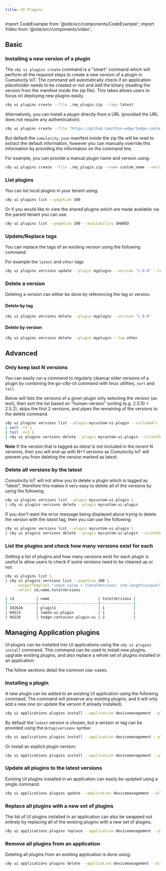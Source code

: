 ```yaml
---
title: UI Plugins
---
```


import CodeExample from '@site/src/components/CodeExample';
import Video from '@site/src/components/video';

## Basic

### Installing a new version of a plugin

The `c8y ui plugins create` command is a "smart" command which will perform all the required steps to create a new version of a plugin in Cumulocity IoT. The command will automatically check if an application placeholder needs to be created or not and add the binary (reading the version from the manifest inside the zip file). This takes allows users to focus on deploying new plugins easily.

<CodeExample transform="false">

```bash
c8y ui plugins create --file ./my_plugin.zip --tags latest
```

</CodeExample>

Alternatively, you can install a plugin directly from a URL (provided the URL does not require any authentication):

<CodeExample transform="false">

```bash
c8y ui plugins create --file "https://github.com/thin-edge/tedge-container-plugin/releases/download/1.2.3/tedge-container-plugin-ui_1.0.2.zip" --tags latest
```

</CodeExample>

But default the `cumulocity.json` manifest inside the zip file will be read to extract the default information, however you can manually override this information by providing the information on the command line.

For example, you can provide a manual plugin name and version using:

<CodeExample transform="false">

```bash
c8y ui plugins create --file ./my_plugin.zip --name custom_name --version 1.0.0 --tags latest
```

</CodeExample>

### List plugins

You can list local plugins in your tenant using:

<CodeExample transform="false">

```bash
c8y ui plugins list --pageSize 100
```

</CodeExample>

Or if you would like to view the shared plugins which are made available via the parent tenant you can use:

<CodeExample transform="false">

```bash
c8y ui plugins list --pageSize 100 --availability SHARED
```

</CodeExample>

### Update/Replace tags

You can replace the tags of an existing version using the following command:

For example the `latest` and `other` tags

<CodeExample transform="false">

```bash
c8y ui plugins versions update --plugin myplugin --version "1.0.0" --tags latest,other
```

</CodeExample>

### Delete a version

Deleting a version can either be done by referencing the tag or version.

#### Delete by tag

<CodeExample transform="false">

```bash
c8y ui plugins versions delete --plugin myplugin --version "1.0.0"
```

</CodeExample>

#### Delete by version

<CodeExample transform="false">

```bash
c8y ui plugins versions delete --plugin myplugin --tag other
```

</CodeExample>


## Advanced

### Only keep last N versions

You can easily run a command to regularly cleanup older versions of a plugin by combining the go-c8y-cli command with linux utilities, `sort` and `tail`.

Below will lists the versions of a given plugin only selecting the version (as text), then sort the list based on "human-version" sorting (e.g. 2.5.10 > 2.5.2), skips the first 2 versions, and pipes the remaining of the versions to the delete command.

<CodeExample transform="false">

```bash
c8y ui plugins versions list --plugin mycustom-ui-plugin --includeAll --select version -o csv \
| sort -rV \
| tail -n+3 \
| c8y ui plugins versions delete --plugin mycustom-ui-plugin --silentExit --silentStatusCodes 409
```

</CodeExample>

**Note** If the version that is tagged as *latest* is not included in the recent N versions, then you will end up with N+1 versions as Cumulocity IoT will prevent you from deleting the version marked as *latest*.

### Delete all versions by the latest

Cumulocity IoT will not allow you to delete a plugin which is tagged as "latest", therefore this makes it very easy to delete all of the versions by using the following 

<CodeExample transform="false">

```bash
c8y ui plugins versions list --plugin mycustom-ui-plugin \
| c8y ui plugins versions delete --plugin mycustom-ui-plugin
```

</CodeExample>

If you don't want the error message being displayed about trying to delete the version with the *latest* tag, then you can use the following:

<CodeExample transform="false">

```bash
c8y ui plugins versions list --plugin mycustom-ui-plugin \
| c8y ui plugins versions delete --plugin mycustom-ui-plugin --silentExit --silentStatusCodes 409
```

</CodeExample>

### List the plugins and check how many versions exist for each

Getting a list of plugins and how many versions exist for each plugin is useful to allow users to check if some versions need to be cleaned up or not.

<CodeExample transform="false">

```bash
c8y ui plugins list \
| c8y ui plugins versions list --pageSize 100 \
    --outputTemplate "input.value + {totalVersions: std.length(output)}" \
    --select id,name,totalVersions
```

</CodeExample>


```sh title="Output"
| id          | name                      | totalVersions |
|-------------|---------------------------|---------------|
| 102626      | plugin1                   | 1             |
| 69513       | lwm2m-ui-plugin           | 1             |
| 99228       | tedge-container-plugin-ui | 2             |
```

## Managing Application plugins

UI plugins can be installed into UI applications using the `c8y ui plugins install` command. This command can be used to install new plugins, upgrade existing plugins, and also replace a whole set of plugins installed in an application.

The follow sections detail the common use-cases.

### Installing a plugin

A new plugin can be added to an existing UI application using the following command. The command will preserve any existing plugins, and it will only add a new one (or update the version if already installed).

```sh
c8y ui applications plugins install --application devicemanagement --plugin myplugin
```

By default the `latest` version is chosen, but a version or tag can be provided using the `@<tag|version>` syntax:

```sh
c8y ui applications plugins install --application devicemanagement --plugin myplugin@latest
```

Or install an explicit plugin version:

```sh
c8y ui applications plugins install --application devicemanagement --plugin myplugin@1.2.3
```

### Update all plugins to the latest versions

Existing UI plugins installed in an application can easily be updated using a single command.

```sh
c8y ui applications plugins update --application devicemanagement --all
```

### Replace all plugins with a new set of plugins

The list of UI plugins installed in an application can also be swapped out entirely by replacing all of the existing plugins with a new set of plugins.

```sh
c8y ui applications plugins replace --application devicemanagement --plugin myplugin --plugin another --plugin cloud-http-proxy
```

### Remove all plugins from an application

Deleting all plugins from an existing application is done using:

```sh
c8y ui applications plugins delete --application devicemanagement --all
```
